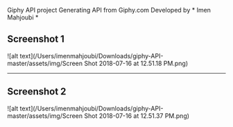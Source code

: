 Giphy API project
Generating API from Giphy.com
Developed by * Imen Mahjoubi *





## Screenshot 1

![alt text](/Users/imenmahjoubi/Downloads/giphy-API-master/assets/img/Screen Shot 2018-07-16 at 12.51.18 PM.png)




----------

## Screenshot 2

![alt text](/Users/imenmahjoubi/Downloads/giphy-API-master/assets/img/Screen Shot 2018-07-16 at 12.51.37 PM.png)
